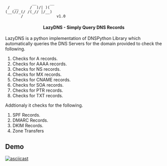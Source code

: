```
            __      __ 
 /  __     /  )/| )(   
(__(//_(/ /(_// |/__)  
       /               v1.0     

```
<h4 align="center">LazyDNS - Simply Query DNS Records</h4>

LazyDNS is a python implementation of DNSPython Library which automatically queries the DNS Servers for the domain provided to check the following.

1. Checks for A records.
2. Checks for AAAA records.
3. Checks for NS records.
4. Checks for MX records.
5. Checks for CNAME records.
6. Checks for SOA records.
7. Checks for PTR records.
8. Checks for TXT records.

Addtionaly it checks for the following. 

1. SPF Records.
2. DMARC Records.
3. DKIM Records.
4. Zone Transfers

## Demo

[![asciicast](https://asciinema.org/a/qUrOIxZ8aeFM8X4ip5tfPAxZF.svg)](https://asciinema.org/a/qUrOIxZ8aeFM8X4ip5tfPAxZF)

